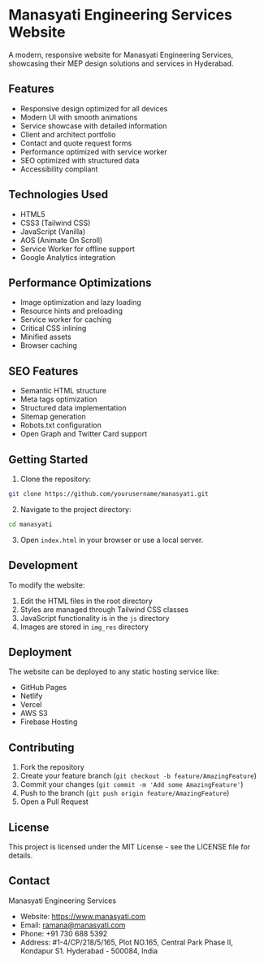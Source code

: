 # Manasyati Engineering Services Website

A modern, responsive website for Manasyati Engineering Services, showcasing their MEP design solutions and services in Hyderabad.

## Features

- Responsive design optimized for all devices
- Modern UI with smooth animations
- Service showcase with detailed information
- Client and architect portfolio
- Contact and quote request forms
- Performance optimized with service worker
- SEO optimized with structured data
- Accessibility compliant

## Technologies Used

- HTML5
- CSS3 (Tailwind CSS)
- JavaScript (Vanilla)
- AOS (Animate On Scroll)
- Service Worker for offline support
- Google Analytics integration

## Performance Optimizations

- Image optimization and lazy loading
- Resource hints and preloading
- Service worker for caching
- Critical CSS inlining
- Minified assets
- Browser caching

## SEO Features

- Semantic HTML structure
- Meta tags optimization
- Structured data implementation
- Sitemap generation
- Robots.txt configuration
- Open Graph and Twitter Card support

## Getting Started

1. Clone the repository:
```bash
git clone https://github.com/yourusername/manasyati.git
```

2. Navigate to the project directory:
```bash
cd manasyati
```

3. Open `index.html` in your browser or use a local server.

## Development

To modify the website:

1. Edit the HTML files in the root directory
2. Styles are managed through Tailwind CSS classes
3. JavaScript functionality is in the `js` directory
4. Images are stored in `img_res` directory

## Deployment

The website can be deployed to any static hosting service like:
- GitHub Pages
- Netlify
- Vercel
- AWS S3
- Firebase Hosting

## Contributing

1. Fork the repository
2. Create your feature branch (`git checkout -b feature/AmazingFeature`)
3. Commit your changes (`git commit -m 'Add some AmazingFeature'`)
4. Push to the branch (`git push origin feature/AmazingFeature`)
5. Open a Pull Request

## License

This project is licensed under the MIT License - see the LICENSE file for details.

## Contact

Manasyati Engineering Services
- Website: https://www.manasyati.com
- Email: ramana@manasyati.com
- Phone: +91 730 688 5392
- Address: #1-4/CP/218/5/165, Plot NO.165, Central Park Phase II, Kondapur S1. Hyderabad - 500084, India 